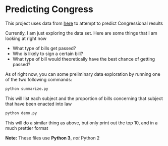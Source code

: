 # Predicting Congress

This project uses data from [here](https://www.govtrack.us/developers/data) to attempt to predict Congressional results

Currently, I am just exploring the data set. Here are some things that I am looking at right now
* What type of bills get passed?
* Who is likely to sign a certain bill?
* What type of bill would theoretically have the best chance of getting passed?

As of right now, you can some preliminary data exploration by running one of the two following commands:

```bash
python summarize.py
```
This will list each subject and the proportion of bills concerning that subject that have been enacted into law

```bash
python demo.py
```
This will do a similar thing as above, but only print out the top 10, and in a much prettier format

**Note:** These files use **Python 3**, *not* Python 2